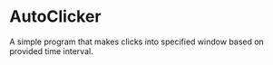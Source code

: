 # AutoClicker
A simple program that makes clicks into specified window based on provided time interval.
